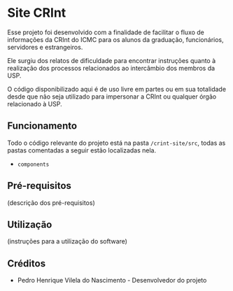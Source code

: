 # Site CRInt

Esse projeto foi desenvolvido com a finalidade de facilitar o fluxo de informações da CRInt do ICMC para os alunos da graduação, funcionários, servidores e estrangeiros.

Ele surgiu dos relatos de dificuldade para encontrar instruções quanto à realização dos processos relacionados ao intercâmbio dos membros da USP.

O código disponibilizado aqui é de uso livre em partes ou em sua totalidade desde que não seja utilizado para impersonar a CRInt ou qualquer órgão relacionado à USP.

## Funcionamento

Todo o código relevante do projeto está na pasta `/crint-site/src`, todas as pastas comentadas a seguir estão localizadas nela.

- `components` 

## Pré-requisitos

(descrição dos pré-requisitos)

## Utilização

(instruções para a utilização do software)

## Créditos
- Pedro Henrique Vilela do Nascimento - Desenvolvedor do projeto
